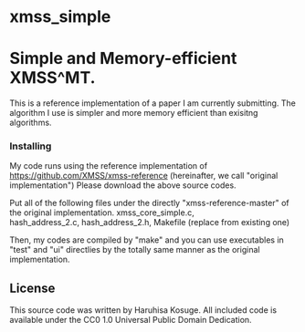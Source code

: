 # xmss_simple
# Simple and Memory-efficient XMSS^MT.

This is a reference implementation of a paper I am currently submitting. The algorithm I use is simpler and more memory efficient than exisitng algorithms.

### Installing

My code runs using the reference implementation of
https://github.com/XMSS/xmss-reference
(hereinafter, we call "original implementation")
Please download the above source codes.

Put all of the following files under the directly "xmss-reference-master" of the original implementation.
 xmss_core_simple.c,\
 hash_address_2.c, hash_address_2.h, Makefile (replace from existing one)
  
Then, my codes are compiled by "make" and you can use executables in "test" and "ui" directlies by the totally same manner as the original implementation.

## License

This source code was written by Haruhisa Kosuge. All included code is available under the CC0 1.0 Universal Public Domain Dedication.
